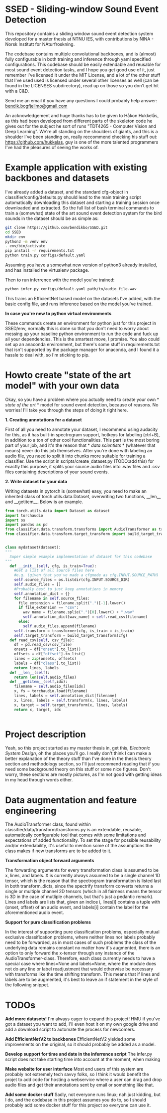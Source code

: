 # SSED - Sliding-window Sound Event Detection

This repository contains a sliding window sound event detection system developed for a master thesis at NTNU IES, with contributions by NINA - Norsk Institutt for NAturfroskning.

The codebase contains multiple convolutional backbones, and is (almost) fully configurable in both training and inference through yaml specified configurations.
This codebase should be easily extendable and reusable for most sound event detection tasks, and I hope you get good use of it, just remember I've licensed it under the MIT License, and a lot of the other stuff that I've used used is licensed under several other licenses as well (can be found in the LICENSES subdirectory), read up on those so you don't get hit with a C&D.

Send me an email if you have any questions I could probably help answer: bendik.bogfjellmo@gmail.com

An acknowledgement and huge thanks has to be given to Håkon Hukkelås, as this had been developed from different parts of the skeleton code he gives out for the subject he sort of runs "TDT4265 - Computer Vision and Deep Learning". We're all standing on the shoulders of giants, and this is a shoulder I've been standing on, really reccommend checking his stuff out: https://github.com/hukkelas, guy is one of the more talented programmers I've had the pleasures of seeing the works of.

# Example application with existing backbones and datasets

I've already added a dataset, and the standard cfg-object in classifier/config/defaults.py should lead to the main training script automatically downloading this dataset and starting a training session once downloaded and extracted. So the full list of bash terminal commands to train a (somewhat) state of the art sound event detection system for the bird sounds in the dataset should be as simple as:

```bash
git clone https://github.com/bendikbo/SSED.git
cd SSED
mkdir env
python3 -m venv env
. env/bin/activate
pip install -r requirements.txt
python train.py configs/default.yaml
```
Assuming you have a somewhat new version of python3 already installed, and has installed the virtualenv package.

Then to run inferrence with the model you've trained:

```bash
python infer.py configs/default.yaml path/to/audio_file.wav
```

This trains an EfficientNet based model on the datasets I've added, with the basic config file, and runs inference based on the model you've trained.

**In case you're new to python virtual environments**

These commands create an environment for python just for this project in SSED/env, normally this is done so that you don't need to worry about messing up your baseline python environment to run the code and fuck up all your dependencies. This is the smartest move, I promise. You also could set up an anaconda environment, but there's some stuff in requirements.txt that isn't supported by the package manager for anaconda, and I found it a hassle to deal with, so I'm sticking to pip.

# Howto create "state of the art model" with your own data

Okay, so you have a problem where you actually need to create your own * *state of the art* * model for sound event detection, because of reasons. No worries! I'll take you through the steps of doing it right here.

**1. Creating annotations for a dataset**

First of all you need to annotate your dataset, I recommend using audacity for this, as it has built-in spectrogram support, hotkeys for labeling (ctrl+B), in addition to a ton of other cool functionalities. This part is the most boring part of your job, and it's the reason that * *data scientists* * (whatever that means) never do this job themselves. After you're done with labeling an audio file, you need to split it into chunks more suitable for training a classifier. Use the script in scripts/create_dataset.py (TODO:add this) for exactly this purpose, it splits your source audio files into .wav files and .csv files containing descriptions of your sound events.

**2. Write dataset for your data**

Writing datasets in pytorch is (somewhat) easy, you need to make an inherited class of torch.utils.data.Dataset, overwriting two functions, \_\_len\_\_ and \_\_getitem\_\_. Below is an example.
```python
from torch.utils.data import Dataset as dataset
import torchaudio
import os
import pandas as pd
from classifier.data.transform.transforms import AudioTransformer as transformer
from classifier.data.transform.target_transform import build_target_transform


class mydataset(dataset):
"""
  Super simple example implementation of dataset for this codebase
"""
  def __init__(self, cfg, is_train=True):
    #Get a list of all source files here
    #e.g. (given that you've made a cfgnode as cfg.INPUT.SOURCE_PATH)
    self.source_files = os.listdir(cfg.INPUT.SOURCE_DIR)
    self.audio_files = []
    #Probably best to just keep annotations in memory
    self.annotation_dict = {}
    for filename in self.source_files:
      file_extension = filename.split(".")[-1].lower()
      if file_extension == "csv":
        wav_name = filename.splie(".")[0].lower() + ".wav"
        self.annotation_dict[wav_name] = self.read_csv(filename)
      else:
        self.audio_files.append(filename)
    self.transform = transformer(cfg, is_train = is_train)
    self.target_transform = build_target_transform(cfg)
  def read_csv(self, csv_file):
    df = pd.read_csv(csv_file)
    onsets = df["onset"].to_list()
    offsets = df["offset"].to_list()
    lines = zip(onsets, offsets)
    labels = df["class"].to_list()
    return lines, labels
  def __len__(self):
    return len(self.audio_files)
  def __getitem__(self,idx):
    filename = self.audio_files[idx]
    x, fs = torchaudio.load(filename)
    lines, labels = self.annotation_dict[filename]
    x, lines, labels = self.transform(x, lines, labels)
    x, target = self.target_transform(x, lines, labels)
    return x, target, idx
    
```


# Project description

Yeah, so this project started as my master thesis in, get this, *Electronic System Design*, oh the places you'll go. I really don't think I can make a better explanation of the theory stuff than I've done in the thesis theory section and methodology section, so I'll just recommend reading that if you need some background theory on this stuff or some nice figures. Don't worry, these sections are mostly pictures, as I'm not good with getting ideas in my head through words either.


# Data augmentation and feature engineering

The AudioTransformer class, found within classifier/data/transform/transforms.py is an extendable, reusable, automatically configurable tool that comes with some limitations and expectations of added functionality. To set the stage for possible reusability and/or extendability, it's useful to mention some of the assumptions the class makes if new transforms are to be added to it.

**Transformation object forward arguments**

The forwarding arguments for every transformation class is assumed to be x, lines, and labels. X is currently always assumed to be a single channel 1D tensor, which is the reason that the spectrogram transformation is listed last in both transform_dicts, since the spectrify transform converts returns a single or multiple channel 2D tensors (which in all fairness means the tensor is 3D in the case of mutliple channels, but that's just a pedantic remark). Lines and labels are lists that, given an indice i, lines[i] contains a tuple with (onset, offset) of an audio event, and labels[i] contain the label for the aforementioned audio event.

**Support for pure classification problems**

In the interest of supporting pure classification problems, especially mutual exclusive classification problems, where neither lines nor labels probably need to be forwarded, as in most cases of such problems the class of the underlying data remains constant no matter how it's augmented, there is an option to only forward the x-tensor through any instance of the AudioTransformer-class. Therefore, each class currently needs to have a special case where lines=None and labels=None, where the module does not do any line or label readjustment that would otherwise be necessary with transforms like the time shifting transform. This means that if lines and labels are to be augmented, it's best to leave an if statement in the style of the following snippet.

# TODOs

**Add more datasets!**
I'm always eager to expand this project! HMU if you've got a dataset you want to add, I'll even host it on my own google drive and add a download script to automate the process for newcomers.

**Add EfficientNetV2 to backbones**
EfficientNetV2 yielded some improvements on the original, so it should probably be added as a model.

**Develop support for time and date in the inferrence script**
The infer.py script does not take starting time into account at the moment, when making

**Make website for user interface**
Most end users of this system are probably not extremely tech savvy folks, so I think it would benefit the projet to add code for hosting a webservice where a user can drag and drop audio files and get their annotations sent by email or something like that.

**Add some docker stuff**
Sadly, not everyone runs linux; nah just kidding, but I do, and the codebase in this project assumes you do to, so I should probably add some docker stuff for this project so everyone can use it.
